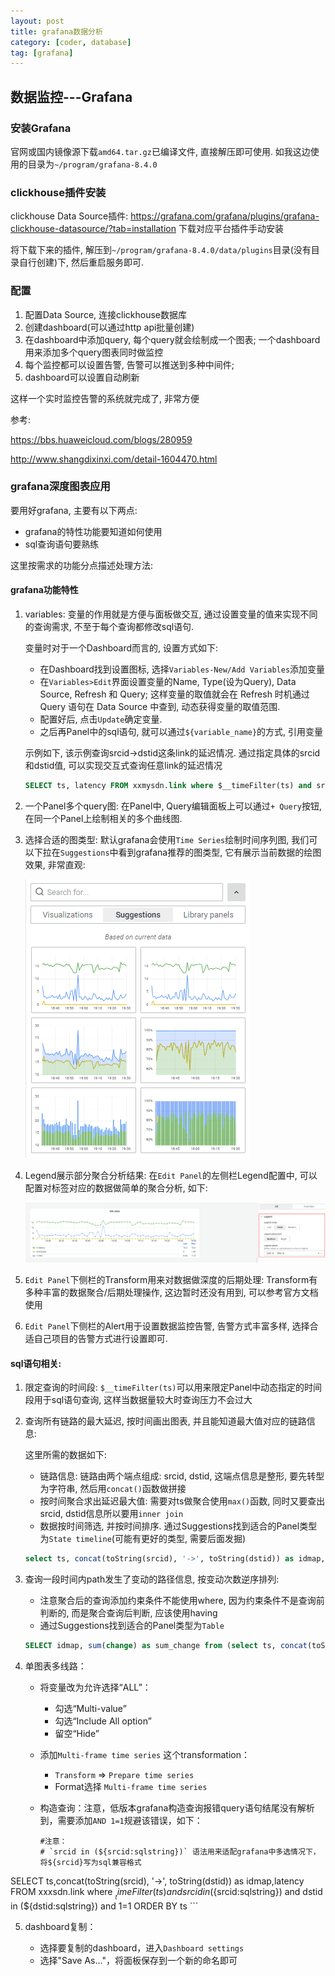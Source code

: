 ```yaml
---
layout: post
title: grafana数据分析
category: [coder, database]
tag: [grafana]
---
```




## 数据监控---Grafana

### 安装Grafana

官网或国内镜像源下载`amd64.tar.gz`已编译文件, 直接解压即可使用. 如我这边使用的目录为`~/program/grafana-8.4.0`

### clickhouse插件安装

clickhouse Data Source插件: https://grafana.com/grafana/plugins/grafana-clickhouse-datasource/?tab=installation 下载对应平台插件手动安装

将下载下来的插件, 解压到`~/program/grafana-8.4.0/data/plugins`目录(没有目录自行创建)下, 然后重启服务即可.

### 配置

1. 配置Data Source, 连接clickhouse数据库
2. 创建dashboard(可以通过http api批量创建)
3. 在dashboard中添加query, 每个query就会绘制成一个图表; 一个dashboard用来添加多个query图表同时做监控
4. 每个监控都可以设置告警, 告警可以推送到多种中间件;
5. dashboard可以设置自动刷新

这样一个实时监控告警的系统就完成了, 非常方便



参考: 

https://bbs.huaweicloud.com/blogs/280959

http://www.shangdixinxi.com/detail-1604470.html



### grafana深度图表应用

要用好grafana, 主要有以下两点:

* grafana的特性功能要知道如何使用
* sql查询语句要熟练

这里按需求的功能分点描述处理方法:

#### grafana功能特性

1. variables: 变量的作用就是方便与面板做交互, 通过设置变量的值来实现不同的查询需求, 不至于每个查询都修改sql语句.

   变量时对于一个Dashboard而言的, 设置方式如下:

   * 在Dashboard找到设置图标, 选择`Variables-New/Add Variables`添加变量
   * 在`Variables>Edit`界面设置变量的Name, Type(设为Query), Data Source, Refresh 和 Query; 这样变量的取值就会在 Refresh 时机通过 Query 语句在 Data Source 中查到, 动态获得变量的取值范围.
   * 配置好后, 点击`Update`确定变量. 
   * 之后再Panel中的sql语句, 就可以通过`${variable_name}`的方式, 引用变量

   示例如下, 该示例查询srcid->dstid这条link的延迟情况. 通过指定具体的srcid和dstid值, 可以实现交互式查询任意link的延迟情况

   ```sql
   SELECT ts, latency FROM xxmysdn.link where $__timeFilter(ts) and srcid = ${srcid} and dstid = ${dstid} ORDER BY ts
   ```

2. 一个Panel多个query图: 在Panel中, Query编辑面板上可以通过`+ Query`按钮, 在同一个Panel上绘制相关的多个曲线图.

3. 选择合适的图类型: 默认grafana会使用`Time Series`绘制时间序列图, 我们可以下拉在`Suggestions`中看到grafana推荐的图类型, 它有展示当前数据的绘图效果, 非常直观:

   ![image-20220224193453049](/assets/img/grafana数据分析/grafana_suggestions_panel.png)

4. Legend展示部分聚合分析结果: 在`Edit Panel`的左侧栏Legend配置中, 可以配置对标签对应的数据做简单的聚合分析, 如下:

   ![image-20220224193928778](/assets/img/grafana数据分析/grafana_panel_legend.png)

5. `Edit Panel`下侧栏的Transform用来对数据做深度的后期处理: Transform有多种丰富的数据聚合/后期处理操作, 这边暂时还没有用到, 可以参考官方文档使用

6. `Edit Panel`下侧栏的Alert用于设置数据监控告警, 告警方式丰富多样, 选择合适自己项目的告警方式进行设置即可.

#### sql语句相关:

1. 限定查询的时间段: `$__timeFilter(ts)`可以用来限定Panel中动态指定的时间段用于sql语句查询, 这样当数据量较大时查询压力不会过大

2. 查询所有链路的最大延迟, 按时间画出图表, 并且能知道最大值对应的链路信息:

   这里所需的数据如下:

   * 链路信息: 链路由两个端点组成: srcid, dstid, 这端点信息是整形, 要先转型为字符串, 然后用`concat()`函数做拼接
   * 按时间聚合求出延迟最大值: 需要对ts做聚合使用`max()`函数, 同时又要查出srcid, dstid信息所以要用`inner join`
   * 数据按时间筛选, 并按时间排序. 通过Suggestions找到适合的Panel类型为`State timeline`(可能有更好的类型, 需要后面发掘)

   ```sql
   select ts, concat(toString(srcid), '->', toString(dstid)) as idmap, latency from xxmysdn.link as A inner join (select ts, MAX(latency) as max_latency from xxmysdn.link where $__timeFilter(ts) group by ts) as B on A.ts=B.ts and A.latency=B.max_latency where $__timeFilter(ts) order by ts
   ```

3. 查询一段时间内path发生了变动的路径信息, 按变动次数逆序排列:

   * 注意聚合后的查询添加约束条件不能使用where, 因为约束条件不是查询前判断的, 而是聚合查询后判断, 应该使用having
   * 通过Suggestions找到适合的Panel类型为`Table`

   ```sql
   SELECT idmap, sum(change) as sum_change from (select ts, concat(toString(srcid), '->', toString(dstid)) as idmap, change FROM xxmysdn.path where $__timeFilter(ts)) group by idmap having sum_change>0 order by sum_change desc
   ```

4. 单图表多线路：

   * 将变量改为允许选择“ALL”：

     * 勾选“Multi-value”
     * 勾选“Include All option”
     * 留空“Hide”

   * 添加`Multi-frame time series` 这个transformation：

     *  `Transform` => `Prepare time series` 
     * Format选择 `Multi-frame time series`

   * 构造查询：注意，低版本grafana构造查询报错query语句结尾没有解析到，需要添加`AND 1=1`规避该错误，如下：

     ```shell
     #注意：
     # `srcid in (${srcid:sqlstring})` 语法用来适配grafana中多选情况下，将${srcid}写为sql兼容格式
SELECT ts,concat(toString(srcid), '->', toString(dstid)) as idmap,latency FROM xxxsdn.link where $__timeFilter(ts) and srcid in (${srcid:sqlstring}) and dstid in (${dstid:sqlstring}) and 1=1 ORDER BY ts
     ```
     
   
5. dashboard复制：

   * 选择要复制的dashboard，进入`Dashboard settings`
   * 选择"Save As..."，将面板保存到一个新的命名即可
